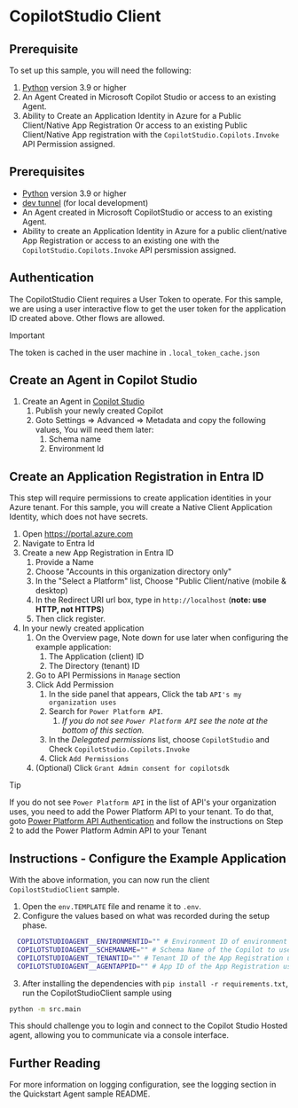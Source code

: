 # CopilotStudio Client

## Prerequisite

To set up this sample, you will need the following:

1. [Python](https://www.python.org/) version 3.9 or higher
2. An Agent Created in Microsoft Copilot Studio or access to an existing Agent.
3. Ability to Create an Application Identity in Azure for a Public Client/Native App Registration Or access to an existing Public Client/Native App registration with the `CopilotStudio.Copilots.Invoke` API Permission assigned. 

## Prerequisites

- [Python](https://www.python.org/) version 3.9 or higher
- [dev tunnel](https://learn.microsoft.com/azure/developer/dev-tunnels/get-started?tabs=windows) (for local development)
- An Agent created in Microsoft CopilotStudio or access to an existing Agent.
- Ability to create an Application Identity in Azure for a public client/native App Registration or access to an existing one with the `CopilotStudio.Copilots.Invoke` API persmission assigned.

## Authentication

The CopilotStudio Client requires a User Token to operate. For this sample, we are using a user interactive flow to get the user token for the application ID created above. Other flows are allowed.

> [!Important]
> The token is cached in the user machine in `.local_token_cache.json`

## Create an Agent in Copilot Studio

1. Create an Agent in [Copilot Studio](https://copilotstudio.microsoft.com)
    1. Publish your newly created Copilot
    2. Goto Settings => Advanced => Metadata and copy the following values, You will need them later:
        1. Schema name
        2. Environment Id

## Create an Application Registration in Entra ID

This step will require permissions to create application identities in your Azure tenant. For this sample, you will create a Native Client Application Identity, which does not have secrets.

1. Open https://portal.azure.com 
2. Navigate to Entra Id
3. Create a new App Registration in Entra ID 
    1. Provide a Name
    2. Choose "Accounts in this organization directory only"
    3. In the "Select a Platform" list, Choose "Public Client/native (mobile & desktop) 
    4. In the Redirect URI url box, type in `http://localhost` (**note: use HTTP, not HTTPS**)
    5. Then click register.
4. In your newly created application
    1. On the Overview page, Note down for use later when configuring the example application:
        1. The Application (client) ID
        2. The Directory (tenant) ID
    2. Go to API Permissions in `Manage` section
    3. Click Add Permission
        1. In the side panel that appears, Click the tab `API's my organization uses`
        2. Search for `Power Platform API`.
            1. *If you do not see `Power Platform API` see the note at the bottom of this section.*
        3. In the *Delegated permissions* list, choose `CopilotStudio` and Check `CopilotStudio.Copilots.Invoke`
        4. Click `Add Permissions`
    4. (Optional) Click `Grant Admin consent for copilotsdk`

> [!TIP]
> If you do not see `Power Platform API` in the list of API's your organization uses, you need to add the Power Platform API to your tenant. To do that, goto [Power Platform API Authentication](https://learn.microsoft.com/power-platform/admin/programmability-authentication-v2#step-2-configure-api-permissions) and follow the instructions on Step 2 to add the Power Platform Admin API to your Tenant

## Instructions - Configure the Example Application

With the above information, you can now run the client `CopilostStudioClient` sample.

1. Open the `env.TEMPLATE` file and rename it to `.env`.
2. Configure the values based on what was recorded during the setup phase.

```bash
  COPILOTSTUDIOAGENT__ENVIRONMENTID="" # Environment ID of environment with the CopilotStudio App.
  COPILOTSTUDIOAGENT__SCHEMANAME="" # Schema Name of the Copilot to use
  COPILOTSTUDIOAGENT__TENANTID="" # Tenant ID of the App Registration used to login, this should be in the same tenant as the Copilot.
  COPILOTSTUDIOAGENT__AGENTAPPID="" # App ID of the App Registration used to login, this should be in the same tenant as the CopilotStudio environment.
```

3. After installing the dependencies with `pip install -r requirements.txt`, run the CopilotStudioClient sample using

```sh
python -m src.main
```

This should challenge you to login and connect to the Copilot Studio Hosted agent, allowing you to communicate via a console interface.

## Further Reading

For more information on logging configuration, see the logging section in the Quickstart Agent sample README.
